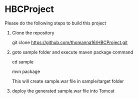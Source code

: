 HBCProject
==========
Please do the following steps to build this project

1. Clone the repository

    git clone https://github.com/thomanna16/HBCProject.git
    
2. goto sample folder and execute maven package command
 
    cd sample

    mvn package
  
   This will create sample.war file in sample/target folder
  
3. deploy the generated sample.war file into Tomcat
 
  

